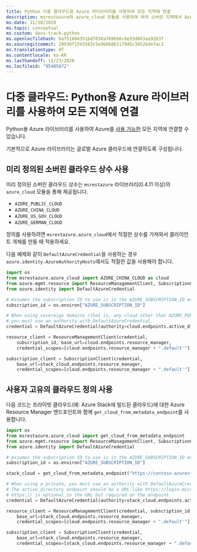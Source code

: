 ```yaml
---
title: Python 다중 클라우드용 Azure 라이브러리를 사용하여 모든 지역에 연결
description: msrestazure의 azure_cloud 모듈을 사용하여 여러 소버린 지역에서 Azure에 연결하는 방법
ms.date: 11/18/2020
ms.topic: conceptual
ms.custom: devx-track-python
ms.openlocfilehash: ba751604351bd7038a7696b6c8e93d663aa9263f
ms.sourcegitcommit: 29930f1593563c5e968b86117945c3452bdefac1
ms.translationtype: HT
ms.contentlocale: ko-KR
ms.lasthandoff: 11/23/2020
ms.locfileid: "95485672"
---
```

# <a name="multi-cloud-connect-to-all-regions-with-the-azure-libraries-for-python"></a>다중 클라우드: Python용 Azure 라이브러리를 사용하여 모든 지역에 연결

Python용 Azure 라이브러리를 사용하여 Azure를 [사용 가능한](https://azure.microsoft.com/regions/services) 모든 지역에 연결할 수 있습니다.

기본적으로 Azure 라이브러리는 글로벌 Azure 클라우드에 연결하도록 구성됩니다.

## <a name="using-pre-defined-sovereign-cloud-constants"></a>미리 정의된 소버린 클라우드 상수 사용

미리 정의된 소버린 클라우드 상수는 `msrestazure` 라이브러리(0.4.11 이상)의 `azure_cloud` 모듈을 통해 제공됩니다.

- `AZURE_PUBLIC_CLOUD`
- `AZURE_CHINA_CLOUD`
- `AZURE_US_GOV_CLOUD`
- `AZURE_GERMAN_CLOUD`

정의를 사용하려면 `msrestazure.azure_cloud`에서 적절한 상수를 가져와서 클라이언트 개체를 만들 때 적용하세요. 

다음 예제와 같이 `DefaultAzureCredential`을 사용하는 경우 `azure.identity.AzureAuthorityHosts`에서도 적절한 값을 사용해야 합니다.

```python
import os
from msrestazure.azure_cloud import AZURE_CHINA_CLOUD as cloud
from azure.mgmt.resource import ResourceManagementClient, SubscriptionClient
from azure.identity import DefaultAzureCredential

# Assumes the subscription ID to use is in the AZURE_SUBSCRIPTION_ID environment variable
subscription_id = os.environ["AZURE_SUBSCRIPTION_ID"]

# When using sovereign domains (that is, any cloud other than AZURE_PUBLIC_CLOUD),
# you must use an authority with DefaultAzureCredential.
credential = DefaultAzureCredential(authority=cloud.endpoints.active_directory)

resource_client = ResourceManagementClient(credential,
    subscription_id, base_url=cloud.endpoints.resource_manager,
    credential_scopes=[cloud.endpoints.resource_manager + ".default'"])

subscription_client = SubscriptionClient(credential,
    base_url=stack_cloud.endpoints.resource_manager,
    credential_scopes=[cloud.endpoints.resource_manager + ".default'"])
```
  
## <a name="using-your-own-cloud-definition"></a>사용자 고유의 클라우드 정의 사용

다음 코드는 프라이빗 클라우드(예: Azure Stack에 빌드된 클라우드)에 대한 Azure Resource Manager 엔드포인트와 함께 `get_cloud_from_metadata_endpoint`를 사용합니다.

```python
import os
from msrestazure.azure_cloud import get_cloud_from_metadata_endpoint
from azure.mgmt.resource import ResourceManagementClient, SubscriptionClient
from azure.identity import DefaultAzureCredential

# Assumes the subscription ID to use is in the AZURE_SUBSCRIPTION_ID environment variable
subscription_id = os.environ["AZURE_SUBSCRIPTION_ID"]

stack_cloud = get_cloud_from_metadata_endpoint("https://contoso-azurestack-arm-endpoint.com")

# When using a private, you must use an authority with DefaultAzureCredential.
# The active_directory endpoint should be a URL like https://login.microsoftonline.com.
# https:// is optional in the URL but required on the endpoint.
credential = DefaultAzureCredential(authority=stack_cloud.endpoints.active_directory)

resource_client = ResourceManagementClient(credential, subscription_id,
    base_url=stack_cloud.endpoints.resource_manager,
    credential_scopes=[cloud.endpoints.resource_manager + ".default'"])

subscription_client = SubscriptionClient(credential,
    base_url=stack_cloud.endpoints.resource_manager,
    credential_scopes=[stack_cloud.endpoints.resource_manager + ".default'"])
```
